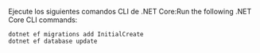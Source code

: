 
<span data-ttu-id="124c8-101">Ejecute los siguientes comandos CLI de .NET Core:</span><span class="sxs-lookup"><span data-stu-id="124c8-101">Run the following .NET Core CLI commands:</span></span>

```console
dotnet ef migrations add InitialCreate
dotnet ef database update
```
